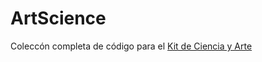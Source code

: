 # ArtScience

Coleccón completa de código para el [Kit de Ciencia y Arte](http://www.instructables.com/id/Kit-Ciencia-Y-Arte-Circuit-Playground/)
